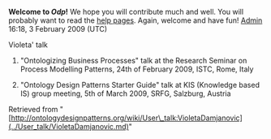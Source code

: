 __Welcome to _Odp_!__ We hope you will contribute much and well. 
You will probably want to read the [help pages](http://ontologydesignpatterns.org/wiki/Help:Contents "Help:Contents"). Again, welcome and have fun! [Admin](../User/ValentinaPresutti.md "User:ValentinaPresutti") 16:18, 3 February 2009 (UTC)


Violeta' talk


1. "Ontologizing Business Processes" talk at the Research Seminar on Process Modelling Patterns, 24th of February 2009, ISTC, Rome, Italy 


2. "Ontology Design Patterns Starter Guide" talk at KIS (Knowledge based IS) group meeting, 5th of March 2009, SRFG, Salzburg, Austria





Retrieved from "[http://ontologydesignpatterns.org/wiki/User\_talk:VioletaDamjanovic](../User_talk/VioletaDamjanovic.md)"